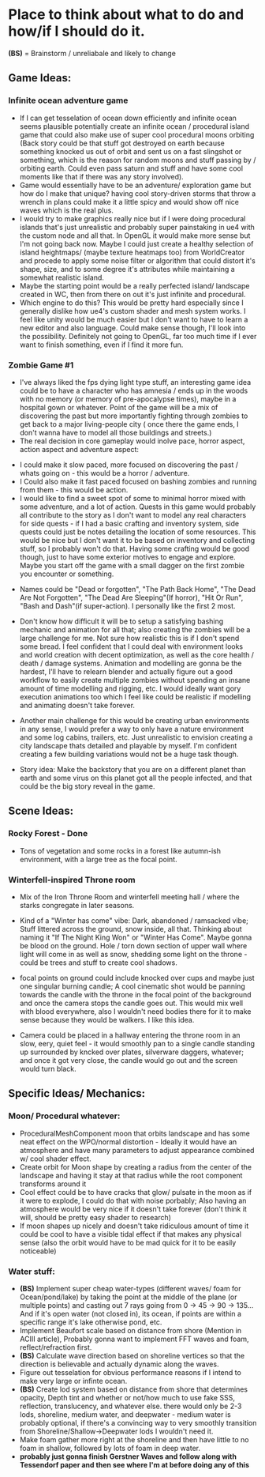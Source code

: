 # Place to think about what to do and how/if I should do it.

**(BS)** = Brainstorm / unreliabale and likely to change
## Game Ideas:
### Infinite ocean adventure game
* If I can get tesselation of ocean down efficiently and infinite ocean seems plausible potentially create an infinite ocean / procedural island game that could also make use of super cool procedural moons orbiting (Back story could be that stuff got destroyed on earth because something knocked us out of orbit and sent us on a fast slingshot or something, which is the reason for random moons and stuff passing by / orbiting earth. Could even pass saturn and stuff and have some cool moments like that if there was any story involved). 
* Game would essentially have to be an adventure/ exploration game but how do I make that unique? 
having cool story-driven storms that throw a wrench in plans could make it a little spicy and would show off nice waves which is the real plus.
* I would try to make graphics really nice but if I were doing procedural islands that's just unrealistic and probably super painstaking in ue4 with the custom node and all that. In OpenGL it would make more sense but I'm not going back now. Maybe I could just create a healthy selection of island heightmaps/ (maybe texture heatmaps too) from WorldCreator and procede to apply some noise filter or algorithm that could distort it's shape, size, and to some degree it's attributes while maintaining a somewhat realistic island.
* Maybe the starting point would be a really perfected island/ landscape created in WC, then from there on out it's just infinite and procedural. 
* Which engine to do this? 
This would be pretty hard especially since I generally dislike how ue4's custom shader and mesh system works. I feel like unity would be much easier but I don't want to have to learn a new editor and also language. Could make sense though, I'll look into the possibility. Definitely not going to OpenGL, far too much time if I ever want to finish something, even if I find it more fun.

### Zombie Game #1
* I've always liked the fps dying light type stuff, an interesting game idea could be to have a character who has amnesia / ends up in the woods with no memory (or memory of pre-apocalypse times), maybe in a hospital gown or whatever. Point of the game will be a mix of discovering the past but more importantly fighting through zombies to get back to a major living-people city ( once there the game ends, I don't wanna have to model all those buildings and streets.)
* The real decision in core gameplay would inolve pace, horror aspect, action aspect and adventure aspect:
- I could make it slow paced, more focused on discovering the past / whats going on - this would be a horror / adventure.
- I Could also make it fast paced focused on bashing zombies and running from them - this would be action.
- I would like to find a sweet spot of some to minimal horror mixed with some adventure, and a lot of action. Quests in this game would probably all contribute to the story as I don't want to model any real characters for side quests - if I had a basic crafting and inventory system, side quests could just be notes detailing the location of some resources. This would be nice but I don't want it to be based on inventory and collecting stuff, so I probably won't do that. Having some crafting would be good though, just to have some exterior motives to engage and explore. Maybe you start off the game with a small dagger on the first zombie you encounter or something.
* Names could be "Dead or forgotten", "The Path Back Home", "The Dead Are Not Forgotten", "The Dead Are Sleeping"(If horror), "Hit Or Run", "Bash and Dash"(if super-action). I personally like the first 2 most. 

* Don't know how difficult it will be to setup a satisfying bashing mechanic and animation for all that; also creating the zombies will be a large challenge for me. Not sure how realistic this is if I don't spend some bread. I feel confident that I could deal with environment looks and world creation with decent optimization, as well as the core health / death / damage systems. Animation and modelling are gonna be the hardest, I'll have to relearn blender and actually figure out a good workflow to easily create multiple zombies without spending an insane amount of time modelling and rigging, etc. I would ideally want gory execution animations too which I feel like could be realistic if modelling and animating doesn't take forever.
* Another main challenge for this would be creating urban environments in any sense, I would prefer a way to only have a nature environment and some log cabins, trailers, etc. Just unrealistic to envision creating a city landscape thats detailed and playable by myself. I'm confident creating a few building variations would not be a huge task though.

* Story idea: Make the backstory that you are on a different planet than earth and some virus on this planet got all the people infected, and that could be the big story reveal in the game.

## Scene Ideas:
### Rocky Forest - Done
* Tons of vegetation and some rocks in a forest like autumn-ish environment, with a large tree as the focal point.

### Winterfell-inspired Throne room
* Mix of the Iron Throne Room and winterfell meeting hall / where the starks congregate in later seasons.
* Kind of a "Winter has come" vibe: Dark, abandoned / ramsacked vibe; Stuff littered across the ground, snow inside, all that. Thinking about naming it "If The Night King Won" or "Winter Has Come". Maybe gonna be blood on the ground. Hole / torn down section of upper wall where light will come in as well as snow, shedding some light on the throne - could be trees and stuff to create cool shadows. 

* focal points on ground could include knocked over cups and maybe just one singular burning candle; A cool cinematic shot would be panning towards the candle with the throne in the focal point of the background and once the camera stops the candle goes out. This would mix well with blood everywhere, also I wouldn't need bodies there for it to make sense because they would be walkers. I like this idea.
* Camera could be placed in a hallway entering the throne room in an slow, eery, quiet feel - it would smoothly pan to a single candle standing up surrounded by kncked over plates, silverware daggers, whatever; and once it got very close, the candle would go out and the screen would turn black.

## Specific Ideas/ Mechanics:
### Moon/ Procedural whatever:
* ProceduralMeshComponent moon that orbits landscape and has some neat effect on the WPO/normal distortion - 
Ideally it would have an atmosphere and have many parameters to adjust appearance combined w/ cool shader effect. 
* Create orbit for Moon shape by creating a radius from the center of the landscape and having it stay at that radius while the root component transforms around it
* Cool effect could be to have cracks that glow/ pulsate in the moon as if it were to explode, I could do that with noise porbably; Also having an atmosphere would be very nice if it doesn't take forever (don't think it will, should be pretty easy shader to research)
* If moon shapes up nicely and doesn't take ridiculous amount of time it could be cool to have a visible tidal effect if that makes any physical sense (also the orbit would have to be mad quick for it to be easily noticeable)

### Water stuff:
* **(BS)** Implement super cheap water-types (different waves/ foam for Ocean/pond/lake) by taking the point at the middle
of the plane (or multiple points) and casting out 7 rays going from 0 -> 45 -> 90 -> 135... And if it's open water
(not closed in), its ocean, if points are within a specific range it's lake otherwise pond, etc.
* Implement Beaufort scale based on distance from shore (Mention in ACIII article), Probably gonna want to implement FFT waves and foam, reflect/refraction first.
* **(BS)** Calculate wave direction based on shoreline vertices so that the direction is believable and actually dynamic along the waves.
* Figure out tesselation for obvious performance reasons if I intend to make very large or infinte ocean.
* **(BS)** Create lod system based on distance from shore that determines opacity, Depth tint and whether or not/how much to use fake SSS, reflection, translucency, and whatever else. there would only be 2-3 lods, shoreline, medium water, and deepwater - medium water is probably optional, if there's a convincing way to very smoothly transition from 
Shoreline/Shallow->Deepwater lods I wouldn't need it. 
* Make foam gather more right at the shoreline and then have little to no foam in shallow, followed by lots of foam in deep water.
* **probably just gonna finish Gerstner Waves and follow along with Tessendorf paper and then see where I'm at before doing any of this**
